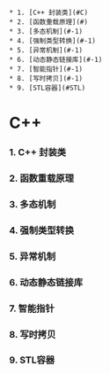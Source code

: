 <!-- vscode-markdown-toc -->
	* 1. [C++ 封装类](#C)
	* 2. [函数重载原理](#)
	* 3. [多态机制](#-1)
	* 4. [强制类型转换](#-1)
	* 5. [异常机制](#-1)
	* 6. [动态静态链接库](#-1)
	* 7. [智能指针](#-1)
	* 8. [写时拷贝](#-1)
	* 9. [STL容器](#STL)

<!-- vscode-markdown-toc-config
	numbering=true
	autoSave=true
	/vscode-markdown-toc-config -->
<!-- /vscode-markdown-toc -->
# C++
###  1. <a name='C'></a>C++ 封装类
###  2. <a name=''></a>函数重载原理
###  3. <a name='-1'></a>多态机制
###  4. <a name='-1'></a>强制类型转换
###  5. <a name='-1'></a>异常机制
###  6. <a name='-1'></a>动态静态链接库
###  7. <a name='-1'></a>智能指针
###  8. <a name='-1'></a>写时拷贝
###  9. <a name='STL'></a>STL容器